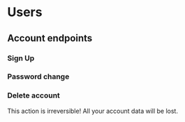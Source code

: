 # Users

## Account endpoints

### Sign Up

### Password change

### Delete account

<aside class="warning">This action is irreversible! All your account data will be lost.</aside>

